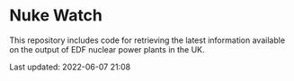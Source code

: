 # Nuke Watch

This repository includes code for retrieving the latest information available on the output of EDF nuclear power plants in the UK.

Last updated: 2022-06-07 21:08